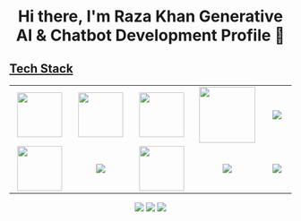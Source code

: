 <body>
  <div align="center">
    <h1> Hi there, I'm Raza Khan Generative AI & Chatbot Development Profile 👋<a href="https://www.youtube.com/watch?v=5zloFgmG3UE&list=PLKDx0iHXzgE1wurwt_Yvqpj1sa1_P1D9w&pp=iAQB/"></h1>
  </div>
	 
<h2>Tech Stack</h2>

<table width="100">
<tr>
    <td align='center' width="200">
        <img src="https://www.svgrepo.com/show/353648/dialogflow.svg" width="80">
    </td>

  <td align='center' width="200">
        <img src="https://upload.wikimedia.org/wikipedia/commons/thumb/c/cb/Google_Assistant_logo.svg/1200px-Google_Assistant_logo.svg.png"  width="80">
    </td>
 <td align='center' width="200">
        <img src="https://github.com/abranhe/programming-languages-logos/blob/master/src/javascript/javascript.svg" width="80">
    </td>
 <td align='center' width="200">
        <img src="https://fiverr-res.cloudinary.com/npm-assets/layout-server/fiverr-og-logo.5fd6463.png" width="100">
    </td>
 <td align='center' width="200">
        <img src="https://www.linkpicture.com/q/teach-able.png">
    </td>
 
</tr>
 
<tr>
    <td align='center'>
        <img src="https://upload.wikimedia.org/wikipedia/commons/thumb/3/38/HTML5_Badge.svg/600px-HTML5_Badge.svg.png"  width="80">
    </td>
    <td align='center'>
        <img src="https://www.linkpicture.com/q/download.png width="80">
    </td>
 <td align='center'>
        <img src="https://github.com/bestofjs/bestofjs-webui/blob/master/public/logos/vscode.svg" width="80">
    </td>
     <td align='center'>
        <img src="https://download.logo.wine/logo/Amazon_Alexa/Amazon_Alexa-Logo.wine.png">
     </td>

 <td align='center'>
        <img src="https://www.linkpicture.com/q/chat-gpt.jpg">
    </td>
</tr>
 

    
</table>
</p>
<p align="center">
<a href="https://www.linkedin.com/in/Raza-6673981b5/"><img src="https://img.shields.io/badge/-Raza%20Sheikh-0077B5?style=flat&logo=Linkedin&logoColor=white"/></a>
<a href="mailto:ARKtech72455@gmail.com"><img src="https://img.shields.io/badge/ ARKtech72455@gmail.com-D14836?style=flat&logo=Gmail&logoColor=white"/></a>
<a href="https://www.instagram.com/Raza2980/"><img src="https://img.shields.io/badge/-@Raza2980-E4405F?style=flat&logo=Instagram&logoColor=white"/></a>
 </p>
 
<br>
